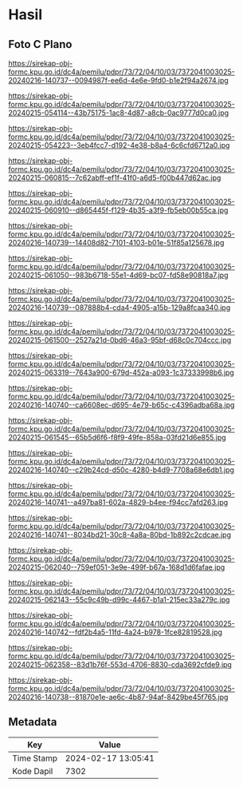 # Hasil

## Foto C Plano

https://sirekap-obj-formc.kpu.go.id/dc4a/pemilu/pdpr/73/72/04/10/03/7372041003025-20240216-140737--0094987f-ee6d-4e6e-9fd0-b1e2f94a2674.jpg

https://sirekap-obj-formc.kpu.go.id/dc4a/pemilu/pdpr/73/72/04/10/03/7372041003025-20240215-054114--43b75175-1ac8-4d87-a8cb-0ac9777d0ca0.jpg

https://sirekap-obj-formc.kpu.go.id/dc4a/pemilu/pdpr/73/72/04/10/03/7372041003025-20240215-054223--3eb4fcc7-d192-4e38-b8a4-6c6cfd6712a0.jpg

https://sirekap-obj-formc.kpu.go.id/dc4a/pemilu/pdpr/73/72/04/10/03/7372041003025-20240215-060815--7c62abff-ef1f-41f0-a6d5-f00b447d62ac.jpg

https://sirekap-obj-formc.kpu.go.id/dc4a/pemilu/pdpr/73/72/04/10/03/7372041003025-20240215-060910--d865445f-f129-4b35-a3f9-fb5eb00b55ca.jpg

https://sirekap-obj-formc.kpu.go.id/dc4a/pemilu/pdpr/73/72/04/10/03/7372041003025-20240216-140739--14408d82-7101-4103-b01e-51f85a125678.jpg

https://sirekap-obj-formc.kpu.go.id/dc4a/pemilu/pdpr/73/72/04/10/03/7372041003025-20240215-061050--983b6718-55e1-4d69-bc07-fd58e90818a7.jpg

https://sirekap-obj-formc.kpu.go.id/dc4a/pemilu/pdpr/73/72/04/10/03/7372041003025-20240216-140739--087888b4-cda4-4905-a15b-129a8fcaa340.jpg

https://sirekap-obj-formc.kpu.go.id/dc4a/pemilu/pdpr/73/72/04/10/03/7372041003025-20240215-061500--2527a21d-0bd6-46a3-95bf-d68c0c704ccc.jpg

https://sirekap-obj-formc.kpu.go.id/dc4a/pemilu/pdpr/73/72/04/10/03/7372041003025-20240215-063319--7643a900-679d-452a-a093-1c37333998b6.jpg

https://sirekap-obj-formc.kpu.go.id/dc4a/pemilu/pdpr/73/72/04/10/03/7372041003025-20240216-140740--ca6608ec-d695-4e79-b65c-c4396adba68a.jpg

https://sirekap-obj-formc.kpu.go.id/dc4a/pemilu/pdpr/73/72/04/10/03/7372041003025-20240215-061545--65b5d6f6-f8f9-49fe-858a-03fd21d6e855.jpg

https://sirekap-obj-formc.kpu.go.id/dc4a/pemilu/pdpr/73/72/04/10/03/7372041003025-20240216-140740--c29b24cd-d50c-4280-b4d9-7708a68e6db1.jpg

https://sirekap-obj-formc.kpu.go.id/dc4a/pemilu/pdpr/73/72/04/10/03/7372041003025-20240216-140741--a497ba81-602a-4829-b4ee-f94cc7afd263.jpg

https://sirekap-obj-formc.kpu.go.id/dc4a/pemilu/pdpr/73/72/04/10/03/7372041003025-20240216-140741--8034bd21-30c8-4a8a-80bd-1b892c2cdcae.jpg

https://sirekap-obj-formc.kpu.go.id/dc4a/pemilu/pdpr/73/72/04/10/03/7372041003025-20240215-062040--759ef051-3e9e-499f-b67a-168d1d6fafae.jpg

https://sirekap-obj-formc.kpu.go.id/dc4a/pemilu/pdpr/73/72/04/10/03/7372041003025-20240215-062143--55c9c49b-d99c-4467-b1a1-215ec33a279c.jpg

https://sirekap-obj-formc.kpu.go.id/dc4a/pemilu/pdpr/73/72/04/10/03/7372041003025-20240216-140742--fdf2b4a5-11fd-4a24-b978-1fce82819528.jpg

https://sirekap-obj-formc.kpu.go.id/dc4a/pemilu/pdpr/73/72/04/10/03/7372041003025-20240215-062358--83d1b76f-553d-4706-8830-cda3692cfde9.jpg

https://sirekap-obj-formc.kpu.go.id/dc4a/pemilu/pdpr/73/72/04/10/03/7372041003025-20240216-140738--81870e1e-ae6c-4b87-94af-8429be45f765.jpg


## Metadata

| Key        | Value               |
| ---------- | ------------------- |
| Time Stamp | 2024-02-17 13:05:41 |
| Kode Dapil | 7302                |



